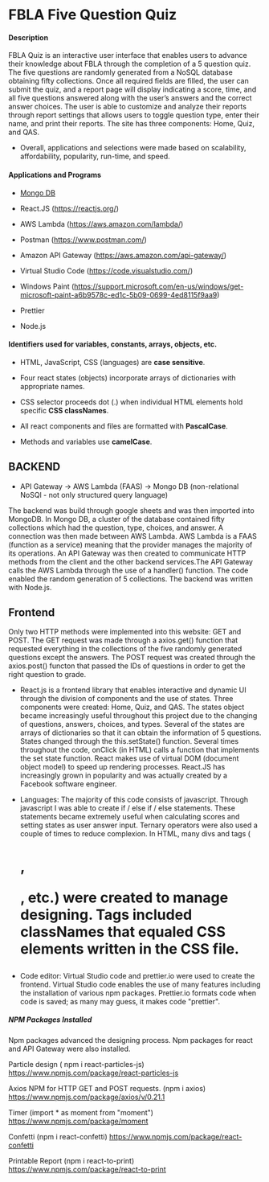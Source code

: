 # FBLA Five Question Quiz

#### Description

FBLA Quiz is an interactive user interface that enables users to advance their knowledge about FBLA through the completion of a 5 question quiz. 
The five questions are randomly generated from a NoSQL database obtaining fifty collections.
Once all required fields are filled, the user can submit the quiz, and a report page will display indicating a score, time, and all five questions answered along with the user’s answers and the correct answer choices. 
The user is able to customize and analyze their reports through report settings that allows users to toggle question type, enter their name, and print their reports. 
The site has three components: Home, Quiz, and QAS.
- Overall, applications and selections were made based on scalability, affordability, popularity, run-time, and speed.


#### Applications and Programs

- [Mongo DB](#https://www.mongodb.com/2)

- React.JS (https://reactjs.org/)

- AWS Lambda (https://aws.amazon.com/lambda/)

- Postman (https://www.postman.com/)

- Amazon API Gateway (https://aws.amazon.com/api-gateway/)

- Virtual Studio Code (https://code.visualstudio.com/)

- Windows Paint (https://support.microsoft.com/en-us/windows/get-microsoft-paint-a6b9578c-ed1c-5b09-0699-4ed8115f9aa9)

- Prettier

- Node.js

#### Identifiers used for variables, constants, arrays, objects, etc. 
- HTML, JavaScript, CSS (languages) are **case sensitive**.

- Four react states (objects)  incorporate arrays of dictionaries with appropriate names.

- CSS selector proceeds dot (.) when individual HTML elements hold specific **CSS classNames**.

- All react components and files are formatted with **PascalCase**.

- Methods and variables use **camelCase**.

## BACKEND
- API Gateway -> AWS Lambda (FAAS) -> Mongo DB  (non-relational NoSQl - not only structured query language)

The backend was build through google sheets and was then imported into MongoDB. In Mongo DB, a cluster of the database contained fifty collections which had the question, type, choices, and answer. A connection was then made between AWS Lambda. AWS Lambda is a FAAS (function as a service) meaning that the provider manages the majority of its operations. An API Gateway was then created to communicate HTTP methods from the client and the other backend services.The API Gateway calls the AWS Lambda through the use of a handler() function.  The code enabled the random generation of 5 collections.  The backend was written with Node.js. 


## Frontend
Only two HTTP methods were implemented into this website: GET and POST. The GET request was made through a axios.get() function that requested everything in the collections of the five randomly generated questions except the answers. The POST request was created through the axios.post() functon that passed the IDs of questions in order to get the right question to grade. 
- React.js is a frontend library that enables interactive and dynamic UI through the division of components and the use of states. Three components were created: Home, Quiz, and QAS. The states object became increasingly useful throughout this project due to the changing of questions, answers, choices, and types. Several of the states are arrays of dictionaries so that it can obtain the information of 5 questions. States changed through the this.setState() function. Several times throughout the code, onClick (in HTML) calls a function that implements the set state function. React makes use of virtual DOM (document object model) to speed up rendering processes. React.JS has increasingly grown in popularity and was actually created by a Facebook software engineer. 

- Languages: The majority of this code consists of javascript. Through javascript I was able to create if / else if / else statements. These statements became extremely useful when calculating scores and setting states as user answer input. Ternary operators were also used a couple of times to reduce complexion. In HTML, many divs and tags (<h1/>, <p/>, etc.) were created to manage designing. Tags included classNames that equaled CSS elements written in the CSS file. 

- Code editor: Virtual Studio code and prettier.io were used to create the frontend. Virtual Studio code enables the use of many features including the installation of various npm packages. Prettier.io formats code when code is saved; as many may guess, it makes code "prettier".






#####  NPM Packages Installed
Npm packages advanced the designing process. Npm packages for react and API Gateway were also installed.

Particle design ( npm i react-particles-js)
https://www.npmjs.com/package/react-particles-js

Axios NPM for HTTP GET and POST requests. (npm i axios)
https://www.npmjs.com/package/axios/v/0.21.1

Timer (import \* as moment from "moment")
https://www.npmjs.com/package/moment

Confetti (npm i react-confetti)
https://www.npmjs.com/package/react-confetti

Printable Report (npm i react-to-print)
https://www.npmjs.com/package/react-to-print
